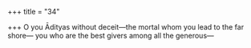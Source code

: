 +++
title = "34"

+++
O you Ādityas without deceit—the mortal whom you lead to the  far shore—
you who are the best givers among all the generous—